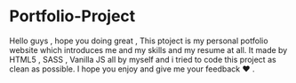 # Portfolio-Project
Hello guys , hope you doing great ,
This ptoject is my personal potfolio website which introduces me and my skills and my resume at all.
It made by HTML5 , SASS , Vanilla JS all by myself and i tried to code this project as clean as possible.
I hope you enjoy and give me your feedback ❤️ .
